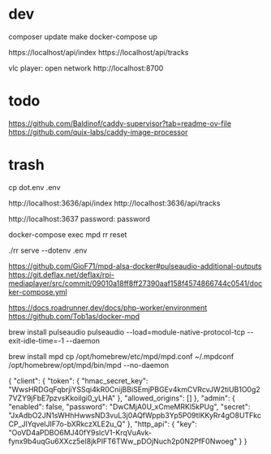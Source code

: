 # dev

composer update
make
docker-compose up

https://localhost/api/index
https://localhost/api/tracks

vlc player: open network http://localhost:8700

# todo

https://github.com/Baldinof/caddy-supervisor?tab=readme-ov-file
https://github.com/quix-labs/caddy-image-processor

# trash

cp dot.env .env

http://localhost:3636/api/index
http://localhost:3636/api/tracks

http://localhost:3637
password: password

docker-compose exec mpd rr reset

./rr serve --dotenv .env

https://github.com/GioF71/mpd-alsa-docker#pulseaudio-additional-outputs
https://git.deflax.net/deflax/rpi-mediaplayer/src/commit/09010a18ff8ff27390aaf158f4574866744c0541/docker-compose.yml

https://docs.roadrunner.dev/docs/php-worker/environment
https://github.com/Tob1as/docker-mpd

brew install pulseaudio
pulseaudio --load=module-native-protocol-tcp --exit-idle-time=-1 --daemon

brew install mpd
cp /opt/homebrew/etc/mpd/mpd.conf ~/.mpdconf
/opt/homebrew/opt/mpd/bin/mpd --no-daemon

{
"client": {
"token": {
"hmac_secret_key": "WwsHRDGqFqbrjiYSSqi4kR0CnijBBiSEmjPBGEv4kmCVRcvJW2tiUB1O0g27VZY9jFbE7pzvsKkoilgi0_yLHA"
},
"allowed_origins": []
},
"admin": {
"enabled": false,
"password": "DwCMjA0U_xCmeMRKl5kPUg",
"secret": "JxAdbO2JN1sWHhHwwsND3vuL3j0AQfWppb3Yp5P09tlKKyRr4gO8UTFkcCP_JIYqvelJIF7o-bXRkczXLE2u_Q"
},
"http_api": {
"key": "OoVD4aPDBO6MJ40fY9slcV1-KrqVuAvk-fynx9b4uqGu6XXcz5eI8jkPIFT6TWw_pDOjNuch2p0N2PfF0Nwoeg"
}
}
